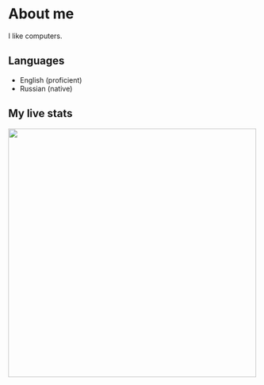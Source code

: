 # About me
I like computers.

## Languages
- English (proficient)
- Russian (native)

## My live stats
<img width=500 src="https://github-readme-stats.vercel.app/api?username=ipg0&show=reviews,prs_merged,prs_merged_percentage&hide=stars,issues&show_icons=true&hide_border=true&bg_color=30,4a1979,570d1a&text_color=c990ff&icon_color=c990ff&title_color=ffffff" />

